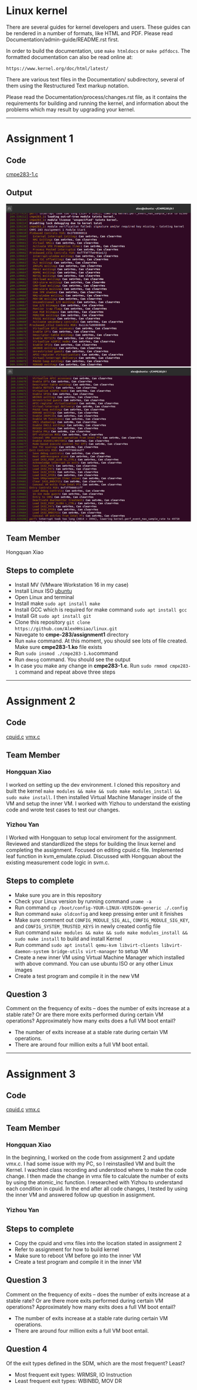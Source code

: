 Linux kernel
============

There are several guides for kernel developers and users. These guides can
be rendered in a number of formats, like HTML and PDF. Please read
Documentation/admin-guide/README.rst first.

In order to build the documentation, use ``make htmldocs`` or
``make pdfdocs``.  The formatted documentation can also be read online at:

    https://www.kernel.org/doc/html/latest/

There are various text files in the Documentation/ subdirectory,
several of them using the Restructured Text markup notation.

Please read the Documentation/process/changes.rst file, as it contains the
requirements for building and running the kernel, and information about
the problems which may result by upgrading your kernel.

---

# Assignment 1

## Code
[cmpe283-1.c](/cmpe-283/assignment1/cmpe283-1.c)

## Output
![output1](/cmpe-283/assignment1/1.png)
![output2](/cmpe-283/assignment1/2.png)

## Team Member
Hongquan Xiao

## Steps to complete
* Install MV (VMware Workstation 16 in my case)
* Install Linux ISO [ubuntu](https://ubuntu.com/download/desktop)
* Open Linux and terminal
* Install make `sudo apt install make`
* Install GCC which is required for make command `sudo apt install gcc`
* Install Git `sudo apt install git`
* Clone this repository `git clone https://github.com/AlexHHsiao/linux.git`
* Navegate to **cmpe-283/assignment1** directory
* Run `make` command. At this moment, you should see lots of file created. Make sure **cmpe283-1.ko** file exists
* Run `sudo insmod ./cmpe283-1.ko`command
* Run `dmesg` command. You should see the output
* In case you make any change in **cmpe283-1.c**. Run `sudo rmmod cmpe283-1` command and repeat above three steps

---
# Assignment 2

## Code
[cpuid.c](/arch/x86/kvm/cpuid.c)
[vmx.c](/arch/x86/kvm/vmx/vmx.c)

## Team Member
### Hongquan Xiao
I worked on setting up the dev environment. I cloned this repository and built the kernel `make modules && make && sudo make modules_install && sudo make install`. 
I then installed Virtual Machine Manager inside of the VM and setup the inner VM.
I worked with Yizhou to understand the existing code and wrote test cases to test our changes.

### Yizhou Yan
I Worked with Hongquan to setup local enviroment for the assignment. Reviewed and standardlized the steps for building the linux kernel and completing the assignment.
Focused on editing cpuid.c file. Implemented leaf function in kvm_emulate.cpiud.
Discussed with Hongquan about the existing measurement code logic in svm.c.

## Steps to complete
* Make sure you are in this repository 
* Check your Linux version by running command `uname -a`
* Run command `cp /boot/config-YOUR-LINUX-VERSION-generic ./.config`
* Run command `make oldconfig` and keep pressing enter unit it finishes
* Make sure comment out `CONFIG_MODULE_SIG_ALL`, `CONFIG_MODULE_SIG_KEY`, and `CONFIG_SYSTEM_TRUSTED_KEYS` in newly created config file
* Run command `make modules && make && sudo make modules_install && sudo make install` to build and install Kernel
* Run command `sudo apt install qemu-kvm libvirt-clients libvirt-daemon-system bridge-utils virt-manager` to setup VM
* Create a new inner VM using Virtual Machine Manager which installed with above command. You can use ubuntu ISO or any other Linux images
* Create a test program and compile it in the new VM

## Question 3
Comment on the frequency of exits – does the number of exits increase at a stable rate? Or are there
more exits performed during certain VM operations? Approximately how many exits does a full VM
boot entail?

* The number of exits increase at a stable rate during certain VM operations.
* There are around four million exits a full VM boot entail.

---
# Assignment 3

## Code
[cpuid.c](/cmpe-283/assignment2/cpuid.c)
[vmx.c](/cmpe-283/assignment2/vmx.c)

## Team Member
### Hongquan Xiao
In the beginning, 
I worked on the code from assignment 2 and update vmx.c. I had some issue with my PC, so I reinstaslled VM and built the Kernel. I wachted class recording and understood where to make the code change. I then made the change in vmx file to calculate the number of exits by using the atomic_inc function. I researched with Yizhou to understand each condition in cpuid. In the end after all code changes, I tested by using the inner VM and answered follow up question in assignment.

### Yizhou Yan

## Steps to complete
* Copy the cpuid and vmx files into the location stated in assignment 2
* Refer to assignment for how to build kernel
* Make sure to reboot VM before go into the inner VM
* Create a test program and compile it in the inner VM


## Question 3
Comment on the frequency of exits – does the number of exits increase at a stable rate? Or are there
more exits performed during certain VM operations? Approximately how many exits does a full VM
boot entail?

* The number of exits increase at a stable rate during certain VM operations.
* There are around four million exits a full VM boot entail.

## Question 4
Of the exit types defined in the SDM, which are the most frequent? Least?
* Most frequent exit types: WRMSR, IO Instruction
* Least frequent exit types: WBINBD, MOV DR
